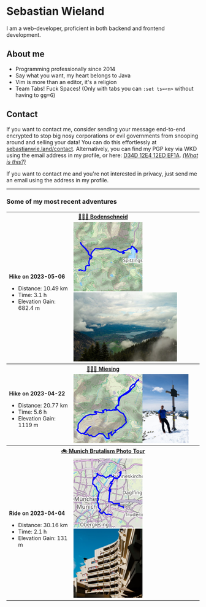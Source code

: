 # Sebastian Wieland

I am a web-developer, proficient in both backend and frontend development.

## About me

- Programming professionally since 2014
- Say what you want, my heart belongs to Java
- Vim is more than an editor, it's a religion
- Team Tabs! Fuck Spaces! (Only with tabs you can `:set ts=<n>` without having
  to <kbd>g</kbd><kbd>g</kbd><kbd>=</kbd><kbd>G</kbd>)

## Contact

If you want to contact me, consider sending your message end-to-end encrypted
to stop big nosy corporations or evil governments from snooping around and
selling your data! You can do this effortlessly at
[sebastianwie.land/contact](https://sebastianwie.land/contact). Alternatively,
you can find my PGP key via WKD using the email address in my profile, or here:
[D34D 12E4 12ED EF1A](https://sebastianwie.land/pgp-pubkey.asc). _[(What is
this?)](https://ssd.eff.org/en/module/deep-dive-end-end-encryption-how-do-public-key-encryption-systems-work)_

If you want to contact me and you're not interested in privacy, just send me an
email using the address in my profile.

---

### Some of my most recent adventures

<table><tr>
<th colspan="2">
<a href="https://www.strava.com/activities/9020599023">
🚶🏽‍♂️ Bodenschneid
</a>
</th>
</tr><tr>
<td>

**Hike on 2023-05-06**

- Distance: 10.49 km
- Time: 3.1 h
- Elevation Gain: 682.4 m
</td>
<td>
<a href="assets/9020599023-map-large.png?raw=true"><img src="assets/9020599023-map.png" alt="Map"></a><a href="assets/9020599023-photo.jpg?raw=true"><img src="assets/9020599023-photo.jpg" alt="Activity Photo" height="180"></a>
</td>
</tr><tr>
<th colspan="2">
<a href="https://www.strava.com/activities/8936839585">
🚶🏽‍♂️ Miesing
</a>
</th>
</tr><tr>
<td>

**Hike on 2023-04-22**

- Distance: 20.77 km
- Time: 5.6 h
- Elevation Gain: 1119 m
</td>
<td>
<a href="assets/8936839585-map-large.png?raw=true"><img src="assets/8936839585-map.png" alt="Map"></a><a href="assets/8936839585-photo.jpg?raw=true"><img src="assets/8936839585-photo.jpg" alt="Activity Photo" height="180"></a>
</td>
</tr><tr>
<th colspan="2">
<a href="https://www.strava.com/activities/8832032515">
🚲 Munich Brutalism Photo Tour
</a>
</th>
</tr><tr>
<td>

**Ride on 2023-04-04**

- Distance: 30.16 km
- Time: 2.1 h
- Elevation Gain: 131 m
</td>
<td>
<a href="assets/8832032515-map-large.png?raw=true"><img src="assets/8832032515-map.png" alt="Map"></a><a href="assets/8832032515-photo.jpg?raw=true"><img src="assets/8832032515-photo.jpg" alt="Activity Photo" height="180"></a>
</td>
</tr></table>